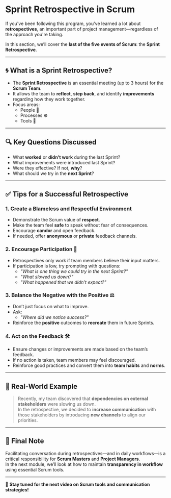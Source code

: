 # Sprint Retrospective in Scrum

If you've been following this program, you've learned a lot about **retrospectives**, an important part of project management—regardless of the approach you're taking.

In this section, we’ll cover the **last of the five events of Scrum**: the **Sprint Retrospective**.

---

## 🌀 What is a Sprint Retrospective?

- The **Sprint Retrospective** is an essential meeting (up to 3 hours) for the **Scrum Team**.
- It allows the team to **reflect**, **step back**, and identify **improvements** regarding how they work together.
- Focus areas:
  - People 👥
  - Processes ⚙️
  - Tools 🧰

---

## 🔍 Key Questions Discussed

- What **worked** or **didn’t work** during the last Sprint?
- What improvements were introduced last Sprint?
- Were they effective? If not, **why**?
- What should we try in the **next Sprint**?

---

## ✅ Tips for a Successful Retrospective

### 1. Create a **Blameless and Respectful** Environment
- Demonstrate the Scrum value of **respect**.
- Make the team feel **safe** to speak without fear of consequences.
- Encourage **candor** and open feedback.
- If needed, offer **anonymous** or **private** feedback channels.

### 2. Encourage Participation 🤝
- Retrospectives only work if team members believe their input matters.
- If participation is low, try prompting with questions:
  - *"What is one thing we could try in the next Sprint?"*
  - *"What slowed us down?"*
  - *"What happened that we didn’t expect?"*

### 3. Balance the Negative with the Positive ⚖️
- Don’t just focus on what to improve.
- Ask:
  - *"Where did we notice success?"*
- Reinforce the **positive** outcomes to **recreate** them in future Sprints.

### 4. Act on the Feedback 🛠️
- Ensure changes or improvements are made based on the team’s feedback.
- If no action is taken, team members may feel discouraged.
- Reinforce good practices and convert them into **team habits** and **norms**.

---

## 🧠 Real-World Example

> Recently, my team discovered that **dependencies on external stakeholders** were slowing us down.  
> In the retrospective, we decided to **increase communication** with those stakeholders by introducing **new channels** to align our priorities.

---

## 🎯 Final Note

Facilitating conversation during retrospectives—and in daily workflows—is a critical responsibility for **Scrum Masters** and **Project Managers**.  
In the next module, we’ll look at how to maintain **transparency in workflow** using essential Scrum tools.

---

🔗 **Stay tuned for the next video on Scrum tools and communication strategies!**
